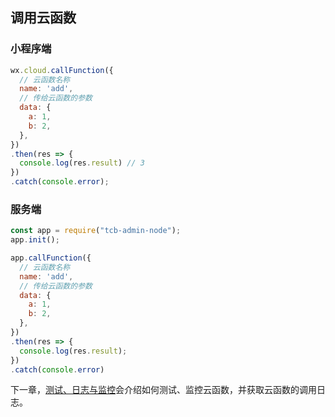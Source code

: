 ## 调用云函数

### 小程序端
```javascript
wx.cloud.callFunction({
  // 云函数名称
  name: 'add',
  // 传给云函数的参数
  data: {
    a: 1,
    b: 2,
  },
})
.then(res => {
  console.log(res.result) // 3
})
.catch(console.error);
```

### 服务端
```javascript
const app = require("tcb-admin-node");
app.init();

app.callFunction({
  // 云函数名称
  name: 'add',
  // 传给云函数的参数
  data: {
    a: 1,
    b: 2,
  },
})
.then(res => {
  console.log(res.result);
})
.catch(console.error)
```

下一章，[测试、日志与监控](./测试、日志与监控.md)会介绍如何测试、监控云函数，并获取云函数的调用日志。